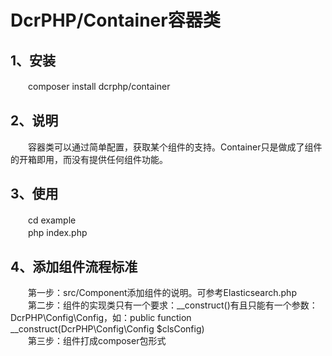 # DcrPHP/Container容器类

## 1、安装
　　composer install dcrphp/container

## 2、说明
　　容器类可以通过简单配置，获取某个组件的支持。Container只是做成了组件的开箱即用，而没有提供任何组件功能。  

## 3、使用
　　cd example  
　　php index.php

## 4、添加组件流程标准
　　第一步：src/Component添加组件的说明。可参考Elasticsearch.php  
　　第二步：组件的实现类只有一个要求：__construct()有且只能有一个参数：DcrPHP\Config\Config，如：public function __construct(DcrPHP\Config\Config $clsConfig)  
　　第三步：组件打成composer包形式